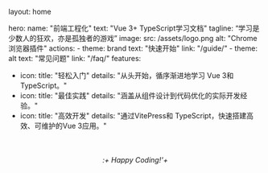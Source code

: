 layout: home

hero:
  name: "前端工程化"
  text: "Vue 3+ TypeScript学习文档"
  tagline: “学习是少数人的狂欢，亦是孤独者的游戏”
  image:
    src: /assets/logo.png
    alt: "Chrome浏览器插件"
  actions:
    - theme: brand
        text: "快速开始"
        link: "/guide/"
    - theme: alt
        text: "常见问题"
        link: "/faq/"
features:
  - icon:
      title: "轻松入门"
      details: "从头开始，循序渐进地学习 Vue 3和 TypeScript。"
  - icon:
      title: "最佳实践"
      details: "涵盖从组件设计到代码优化的实际开发经验。"
  - icon:
      title: "高效开发"
      details: "通过VitePress和 TypeScript，快速搭建高效、可维护的Vue 3应用。"

<div style="text-align: center; margin-top:50px;">
  <em>:+ Happy Coding!'+</em>
</div>